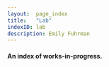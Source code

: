 ```yaml
---
layout:  page_index
title:   "Lab"
indexID: lab
description: Emily Fuhrman
---
```


#### An index of works-in-progress.